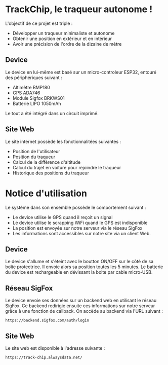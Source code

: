 # TrackChip, le traqueur autonome ! 
L'objectif de ce projet est triple :
* Développer un traqueur minimaliste et autonome
* Obtenir une position en extérieur et en intérieur
* Avoir une précision de l'ordre de la dizaine de mètre

## Device
Le device en lui-même est basé sur un micro-controleur ESP32, entouré des périphériques suivant :
* Altimètre BMP180
* GPS ADA746
* Module Sigfox BRKWS01
* Batterie LIPO 1050mAh

Le tout a été intégré dans un circuit imprimé.

## Site Web
Le site internet possède les fonctionnalitées suivantes :
* Position de l'utilisateur
* Position du traqueur
* Calcul de la différence d'altitude
* Calcul du trajet en voiture pour rejoindre le traqueur
* Historique des positions du traqueur


# Notice d'utilisation
Le système dans son ensemble possède le comportement suivant :
* Le device utilise le GPS quand il reçoit un signal
* Le device utilise le scrapping WiFi quand le GPS est indisponible
* La position est envoyée sur notre serveur via le réseau SigFox
* Les informations sont accessibles sur notre site via un client Web. 

## Device
Le device s'allume et s'éteint avec le boutton ON/OFF sur le côté de sa boîte protectrice.
Il envoie alors sa position toutes les 5 minutes.
Le batterie du device est rechargeable en dévissant la boite par cable micro-USB.

## Réseau SigFox
Le device envoie ses données sur un backend web en utilisant le réseau SigFox.
Ce backend redirigie ensuite ces informations sur notre serveur grâce à une fonction de callback.
On accède au backend via l'URL suivant :
```
https://backend.sigfox.com/auth/login
```

## Site Web
Le site web est disponible à l'adresse suivante :
```
https://track-chip.alwaysdata.net/
```

